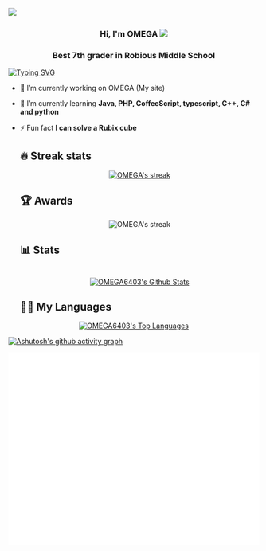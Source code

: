 ![](https://hit.yhype.me/github/profile?user_id=98067930)

 <h3 align="center">
  Hi, I'm OMEGA
 
<img src="https://media.giphy.com/media/hvRJCLFzcasrR4ia7z/giphy.gif" width="28">

  <h3 align="center">Best 7th grader in Robious Middle School</h3>

 [![Typing SVG](https://readme-typing-svg.demolab.com?font=Fira+Code&pause=1250&color=39FF14&center=true&width=500&lines=%F0%9F%91%8B+Hi%2C+I'm+Omega!;I+mainly+use+JavaScript%2C+HTML+and+CSS.+%E2%80%8D%F0%9F%92%BB;I+have+two+years+of+Coding+experience.%E2%8F%B0;I+would+love+to+collab!%F0%9F%A4%9D;Please+follow+me+if+you+enjoy+my+work.%F0%9F%99%8F;Thanks+for+visiting+my+profile!%F0%9F%99%8C)](https://git.io/typing-svg)

- 🔭 I’m currently working on OMEGA (My site)

- 🌱 I’m currently learning **Java, PHP, CoffeeScript, typescript, C++, C# and python**

- ⚡ Fun fact **I can solve a Rubix cube**

  ## 🔥 Streak stats

  <p align="center">

  <a href="https://git.io/streak-stats">

    <img title="🔥 Get streak stats for your profile at git.io/streak-stats" alt="OMEGA's streak" src="https://github-readme-streak-stats-2.herokuapp.com?user=OMEGA6404&hide_border=true&theme=github-dark-blue"/>
  </a>

  ## 🏆 Awards
   
    <p align="center">

    <img title="🔥 Get readme awards for your profile at github.com/ryo-ma/github-profile-trophy" alt="OMEGA's streak" src="https://github-profile-trophy.vercel.app/?username=OMEGA6404&column=-1&theme=darkhub&no-bg=true&no-frame=true"/>
  </a>

  ## 📊 Stats
  
  <p align="center">
     
  <br/>
    <a href="https://github.com/anuraghazra/github-readme-stats"><img alt="OMEGA6403's Github Stats" src="https://denvercoder1-github-readme-stats.vercel.app/api/?username=OMEGA6404&layout=compact&show_icons=true&include_all_commits=true&count_private=true&hide_border=true&theme=github_dark" height="192px"/></a>
    
  ## 👨‍💻 My Languages

 <p align="center">
  <a href="https://github.com/anuraghazra/github-readme-stats"><img alt="OMEGA6403's Top Languages" src="https://github-readme-stats.vercel.app/api/top-langs/?username=OMEGA6404&langs_count=8&layout=compact&theme=github_dark&hide_border=true" height="192px"/></a>
  <br/>
  
[![Ashutosh's github activity graph](https://activity-graph.herokuapp.com/graph?username=OMEGA6404&theme=tokyo-night)](https://github.com/ashutosh00710/github-readme-activity-graph)
      
![Metrics](/github-metrics.svg)
